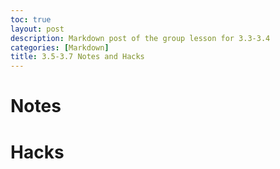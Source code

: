 ```yaml
---
toc: true
layout: post
description: Markdown post of the group lesson for 3.3-3.4
categories: [Markdown]
title: 3.5-3.7 Notes and Hacks
---
```


# Notes


# Hacks